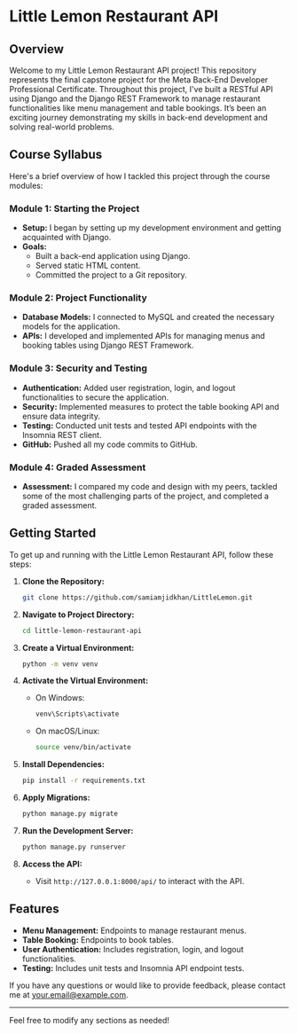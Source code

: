 # Little Lemon Restaurant API

## Overview

Welcome to my Little Lemon Restaurant API project! This repository represents the final capstone project for the Meta Back-End Developer Professional Certificate. Throughout this project, I've built a RESTful API using Django and the Django REST Framework to manage restaurant functionalities like menu management and table bookings. It’s been an exciting journey demonstrating my skills in back-end development and solving real-world problems.

## Course Syllabus

Here's a brief overview of how I tackled this project through the course modules:

### Module 1: Starting the Project

- **Setup:** I began by setting up my development environment and getting acquainted with Django.
- **Goals:**
  - Built a back-end application using Django.
  - Served static HTML content.
  - Committed the project to a Git repository.

### Module 2: Project Functionality

- **Database Models:** I connected to MySQL and created the necessary models for the application.
- **APIs:** I developed and implemented APIs for managing menus and booking tables using Django REST Framework.

### Module 3: Security and Testing

- **Authentication:** Added user registration, login, and logout functionalities to secure the application.
- **Security:** Implemented measures to protect the table booking API and ensure data integrity.
- **Testing:** Conducted unit tests and tested API endpoints with the Insomnia REST client.
- **GitHub:** Pushed all my code commits to GitHub.

### Module 4: Graded Assessment

- **Assessment:** I compared my code and design with my peers, tackled some of the most challenging parts of the project, and completed a graded assessment.

## Getting Started

To get up and running with the Little Lemon Restaurant API, follow these steps:

1. **Clone the Repository:**
   ```bash
   git clone https://github.com/samiamjidkhan/LittleLemon.git
   ```

2. **Navigate to Project Directory:**
   ```bash
   cd little-lemon-restaurant-api
   ```

3. **Create a Virtual Environment:**
   ```bash
   python -m venv venv
   ```

4. **Activate the Virtual Environment:**
   - On Windows:
     ```bash
     venv\Scripts\activate
     ```
   - On macOS/Linux:
     ```bash
     source venv/bin/activate
     ```

5. **Install Dependencies:**
   ```bash
   pip install -r requirements.txt
   ```

6. **Apply Migrations:**
   ```bash
   python manage.py migrate
   ```

7. **Run the Development Server:**
   ```bash
   python manage.py runserver
   ```

8. **Access the API:**
   - Visit `http://127.0.0.1:8000/api/` to interact with the API.

## Features

- **Menu Management:** Endpoints to manage restaurant menus.
- **Table Booking:** Endpoints to book tables.
- **User Authentication:** Includes registration, login, and logout functionalities.
- **Testing:** Includes unit tests and Insomnia API endpoint tests.



If you have any questions or would like to provide feedback, please contact me at [your.email@example.com](mailto:your.email@example.com).

---

Feel free to modify any sections as needed!
